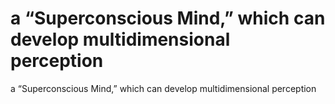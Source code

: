 # a “Superconscious Mind,” which can develop multidimensional perception

a “Superconscious Mind,” which can develop multidimensional perception